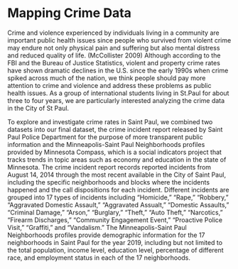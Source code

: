 # Mapping Crime Data

Crime and violence experienced by individuals living in a community are important public health issues since people who survived from violent crime may endure not only physical pain and suffering but also mental distress and reduced quality of life. (McCollister 2009) Although according to the FBI and the Bureau of Justice Statistics, violent and property crime rates have shown dramatic declines in the U.S. since the early 1990s when crime spiked across much of the nation, we think people should pay more attention to crime and violence and address these problems as public health issues. As a group of international students living in St.Paul for about three to four years, we are particularly interested analyzing the crime data in the City of St Paul.

To explore and investigate crime rates in Saint Paul, we combined two datasets into our final dataset, the crime incident report released by Saint Paul Police Department for the purpose of more transparent public information and the Minneapolis-Saint Paul Neighborhoods profiles provided by Minnesota Compass, which is a social indicators project that tracks trends in topic areas such as economy and education in the state of Minnesota. The crime incident report records reported incidents from August 14, 2014 through the most recent available in the City of Saint Paul, including the specific neighborhoods and blocks where the incidents happened and the call dispositions for each incident. Different incidents are grouped into 17 types of incidents including “Homicide,” “Rape,” “Robbery,” “Aggravated Domestic Assault,” “Aggravated Assualt,” “Domestic Assaults,” “Criminal Damage,” “Arson,” “Burglary,” “Theft,” “Auto Theft,” “Narcotics,” “Firearm Discharges,” “Community Engagement Event,” “Proactive Police Visit,” “Graffiti,” and “Vandalism.” The Minneapolis-Saint Paul Neighborhoods profiles provide demographic information for the 17 neighborhoods in Saint Paul for the year 2019, including but not limited to the total population, income level, education level, percentage of different race, and employment status in each of the 17 neighborhoods.
